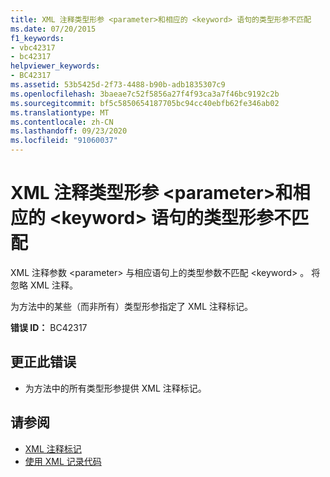 ```yaml
---
title: XML 注释类型形参 <parameter>和相应的 <keyword> 语句的类型形参不匹配
ms.date: 07/20/2015
f1_keywords:
- vbc42317
- bc42317
helpviewer_keywords:
- BC42317
ms.assetid: 53b5425d-2f73-4488-b90b-adb1835307c9
ms.openlocfilehash: 3baeae7c52f5856a27f4f93ca3a7f46bc9192c2b
ms.sourcegitcommit: bf5c5850654187705bc94cc40ebfb62fe346ab02
ms.translationtype: MT
ms.contentlocale: zh-CN
ms.lasthandoff: 09/23/2020
ms.locfileid: "91060037"
---
```

# <a name="xml-comment-type-parameter-parameter-does-not-match-a-type-parameter-on-the-corresponding-keyword-statement"></a>XML 注释类型形参 \<parameter>和相应的 \<keyword> 语句的类型形参不匹配

XML 注释参数 \<parameter> 与相应语句上的类型参数不匹配 \<keyword> 。 将忽略 XML 注释。  
  
 为方法中的某些（而非所有）类型形参指定了 XML 注释标记。  
  
 **错误 ID：** BC42317  
  
## <a name="to-correct-this-error"></a>更正此错误  
  
- 为方法中的所有类型形参提供 XML 注释标记。  
  
## <a name="see-also"></a>请参阅

- [XML 注释标记](../language-reference/xmldoc/index.md)
- [使用 XML 记录代码](../programming-guide/program-structure/documenting-your-code-with-xml.md)
